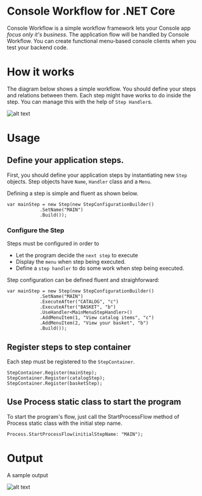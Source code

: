 ﻿# Console Workflow for .NET Core

Console Workflow is a simple workflow framework lets your Console app *focus only it's business*. The application flow  will be handled by Console Workflow. You can create functional menu-based console clients when you test your backend code.    

# How it works

The diagram below shows a simple workflow. You should define your steps and relations between them. Each step might have works to do inside the step. You can manage this with the help of `Step Handler`s.

![alt text](https://i.ibb.co/6sn0y5C/workflow-diagram.png)

# Usage

## Define your application steps.
First, you should define your application steps by instantiating new `Step` objects. Step objects have `Name`, `Handler` class and a `Menu`.

Defining a step is simple and fluent as shown below.

    var mainStep = new Step(new StepConfigurationBuilder()
                .SetName("MAIN")
                .Build());
 
 ### Configure the Step
 Steps must be configured in order to
 - Let the program decide the `next step` to execute
 - Display the `menu` when step being executed.
 - Define a `step handler` to do some work when step being executed.

Step configuration can be defined fluent and straighforward:
 

    var mainStep = new Step(new StepConfigurationBuilder()
                .SetName("MAIN")
                .ExecuteAfter("CATALOG", "c")
                .ExecuteAfter("BASKET", "b")            
                .UseHandler<MainMenuStepHandler>()
                .AddMenuItem(1, "View catalog items", "c")
                .AddMenuItem(2, "View your basket", "b")
                .Build());

## Register steps to step container
Each step must be registered to the `StepContainer`. 

    
    StepContainer.Register(mainStep);
    StepContainer.Register(catalogStep);
    StepContainer.Register(basketStep);


## Use Process static class to start the program
To start the program's flow, just call the StartProcessFlow method of Process static class with the initial step name.

    Process.StartProcessFlow(initialStepName: "MAIN");

# Output
A sample output 

![alt text](https://i.ibb.co/VBKrcx9/sample-output.png)



